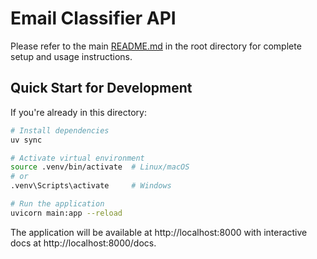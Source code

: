 # Email Classifier API

Please refer to the main [README.md](../README.md) in the root directory for complete setup and usage instructions.

## Quick Start for Development

If you're already in this directory:

```bash
# Install dependencies
uv sync

# Activate virtual environment
source .venv/bin/activate  # Linux/macOS
# or
.venv\Scripts\activate     # Windows

# Run the application
uvicorn main:app --reload
```

The application will be available at http://localhost:8000 with interactive docs at http://localhost:8000/docs.
